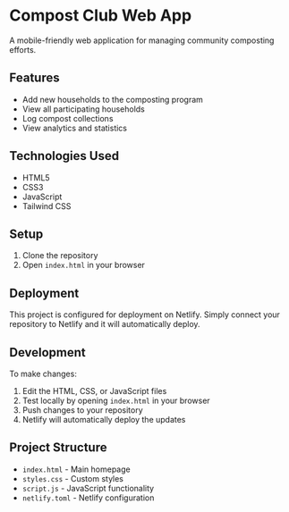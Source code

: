 # Compost Club Web App

A mobile-friendly web application for managing community composting efforts.

## Features

- Add new households to the composting program
- View all participating households
- Log compost collections
- View analytics and statistics

## Technologies Used

- HTML5
- CSS3
- JavaScript
- Tailwind CSS

## Setup

1. Clone the repository
2. Open `index.html` in your browser

## Deployment

This project is configured for deployment on Netlify. Simply connect your repository to Netlify and it will automatically deploy.

## Development

To make changes:

1. Edit the HTML, CSS, or JavaScript files
2. Test locally by opening `index.html` in your browser
3. Push changes to your repository
4. Netlify will automatically deploy the updates

## Project Structure

- `index.html` - Main homepage
- `styles.css` - Custom styles
- `script.js` - JavaScript functionality
- `netlify.toml` - Netlify configuration 